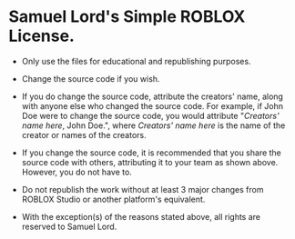 # Samuel Lord's Simple ROBLOX License.

* Only use the files for educational and republishing purposes.

* Change the source code if you wish.

* If you do change the source code, attribute the creators' name, along with anyone else who changed the source code. For example, if John Doe were to change the source code, you would attribute "*Creators' name here*, John Doe.", where *Creators' name here* is the name of the creator or names of the creators.

* If you change the source code, it is recommended that you share the source code with others, attributing it to your team as shown above. However, you do not have to.

* Do not republish the work without at least 3 major changes from ROBLOX Studio or another platform's equivalent.

* With the exception(s) of the reasons stated above, all rights are reserved to Samuel Lord.
